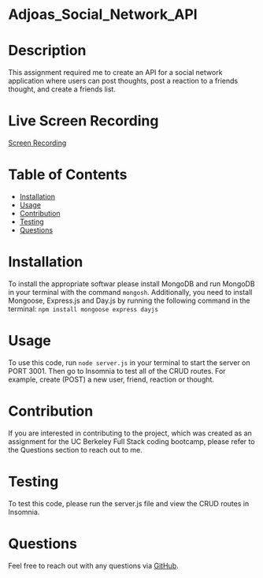 # Adjoas_Social_Network_API

# Description
This assignment required me to create an API for a social network application where users can post thoughts, post a reaction to a friends thought, and create a friends list. 

# Live Screen Recording
[Screen Recording](https://app.screencastify.com/v3/watch/5APN6zn3OkAcX41CBwJh)

# Table of Contents
- [Installation](#installation)
- [Usage](#usage)
- [Contribution](#contribution)
- [Testing](#testing)
- [Questions](#questions)


# Installation
To install the appropriate softwar please install MongoDB and run MongoDB in your terminal with the command `mongosh`. Additionally, you need to install Mongoose, Express.js and Day.js by running the following command in the terminal: `npm install mongoose express dayjs`


# Usage
To use this code, run `node server.js` in your terminal to start the server on PORT 3001. Then go to Insomnia to test all of the CRUD routes. For example, create (POST) a new user, friend, reaction or thought.  

# Contribution
If you are interested in contributing to the project, which was created as an assignment for the UC Berkeley Full Stack coding bootcamp, please refer to the Questions section to reach out to me. 

# Testing
To test this code, please run the server.js file and view the CRUD routes in Insomnia.  

# Questions
Feel free to reach out with any questions via [GitHub](https://github.com/AdjoaHackman). 